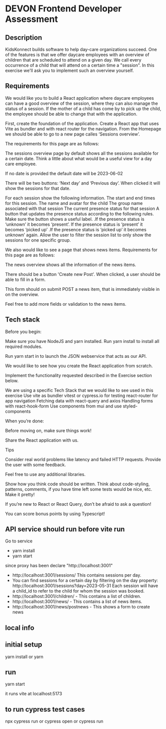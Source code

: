 # DEVON Frontend Developer Assessment

## Description

KidsKonnect builds software to help day-care organizations succeed. One of the features is that we offer daycare employees with an overview of
children that are scheduled to attend on a given day. We call every occurrence of a child that will attend on a certain time a "session". In this exercise we'll ask you to implement such an overview yourself.

## Requirements

We would like you to build a React application where daycare employees can have a good overview of the session, where they can also manage the status of a session. If the mother of a child has come by to pick up the child, the employee should be able to change that with the application.

First, create the foundation of the application. Create a React app that uses Vite as bundler and with react router for the navigation. From the
Homepage we should be able to go to a new page calles ‘Sessions overview’.

The requirements for this page are as follows:

The sessions overview page by default shows all the sessions available for a certain date. Think a little about what would be a useful view for a day care employee.

If no date is provided the
default date will be 2023-06-02

There will be two buttons: ‘Next day’ and ‘Previous day’. When clicked it will show the sessions for that date.

For each session show the following information.
The start and end times for this session.
The name and avatar for the child
The group name associated with that session
The current presence status for that session
A button that updates the presence status according to the following rules. Make sure the button shows a useful label.
.If the presence status is ‘unknown’ it becomes ‘present’.
If the presence status is ‘present’ it becomes ‘picked up’
.If the presence status is ‘picked up’ it becomes unknown’ again.
Allow the user to filter the session list to only show the sessions for one specific group.

We also would like to see a page that shows news items. Requirements for this page are as follows:

The news overview shows all the information of the news items.

There should be a button 'Create new Post'. When clicked, a user should be able to fill in a form.

This form should on submit POST a news item, that is immediately visible in on the overview.

Feel free to add more fields or validation to the news items.

## Tech stack

Before you begin:

Make sure you have NodeJS and yarn installed. Run
yarn install to install all required modules.

Run
yarn start in to launch the JSON webservice that acts as our API.

We would like to see how you create the React application from scratch.

Implement the functionality requested described in the
Exercise section below.

We are using a specific Tech Stack that we would like to see used in this exercise
Use vite as bundler
vitest or cypress.io for testing
react-router for app navigation
Fetching data with react-query and axios
Handling forms with react-hook-form
Use components from mui and use styled-components

When you’re done:

Before moving on, make sure things work!

Share the React application with us.

Tips

Consider real world problems like latency and failed HTTP requests.
Provide the user with some feedback.

Feel free to use any additional libraries.

Show how you think code should be written. Think about code-styling, patterns, comments, if you have time left some tests would be nice, etc.
Make it pretty!

If you’re new to React or React Query, don’t be afraid to ask a question!

You can score bonus points by using Typescript!

## API service should run before vite run

Go to service

-   yarn install
-   yarn start

since proxy has been declare "http://localhost:3001"

-   http://localhost:3001/sessions/
    This contains sessions per day.
-   You can find sessions for a certain day by filtering on the day property: http://localhost:3001/sessions?day=2023-05-31
    Each session will have a child_id to refer to the child for whom the session was booked.
-   http://localhost:3001/children/ - This contains a list of children.
-   http://localhost:3001/news/ - This contains a list of news items.
-   http://localhost:3001/news/postnews - This shows a form to create news

## local info

## initial setup

yarn install or yarn

## run

yarn start

it runs vite at localhost:5173

## to run cypress test cases

npx cypress run or cypress open or cypress run
